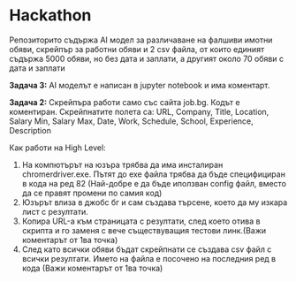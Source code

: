 # Hackathon

Репозиторито съдържа AI модел за различаване на фалшиви имотни обяви, скрейпър за работни обяви и 2 csv файла, от които единият съдържа 5000 обяви, но без дата и заплати, а другият около 70 обяви с дата и заплати



**Задача 3:**
AI моделът е написан в jupyter notebook и има коментарт.

**Задача 2:**
Скрейпъра работи само със сайта job.bg. Кодът е коментиран.
Скрейпнатите полета са:
  URL,
  Company,
  Title,
  Location,
  Salary Min,
  Salary Max,
  Date,
  Work,
  Schedule,
  School,
  Experience,
  Description


Как работи на High Level:
  1. На компютърът на юзъра трябва да има инсталиран chromerdriver.exе. Пътят до exe файла трябва да бъде специфициран в кода на ред 82 (Най-добре е да бъде иползван config файл, вместо да се правят промени по самия код)
  1. Юзърът влиза в джобс бг и сам създава търсене, което да му изкара лист с резултати.
  2. Копира URL-а към страницата с резултати, след което отива в скрипта и го заменя с вече съществуващия тестови линк.(Важи коментарът от 1ва точка)
  3. След като всички обяви бъдат скрейпнати се създава csv файл с всички резултати. Името на файла е посочено на последния ред в кода (Важи коментарът от 1ва точка)



